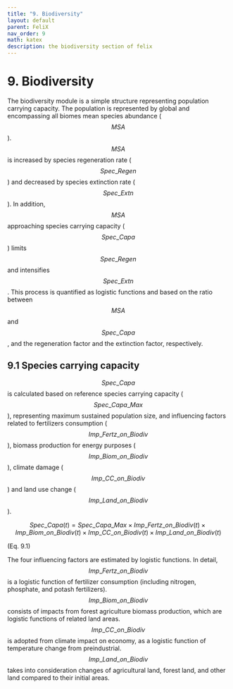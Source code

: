```yaml
---
title: "9. Biodiversity"
layout: default
parent: FeliX
nav_order: 9
math: katex
description: the biodiversity section of felix
---
```


# 9. Biodiversity
The biodiversity module is a simple structure representing population carrying capacity. The population is represented by global and encompassing all biomes mean species abundance ($$MSA$$). $$MSA$$ is increased by species regeneration rate ($$Spec\_Regen$$) and decreased by species extinction rate ($$Spec\_Extn$$). In addition, $$MSA$$ approaching species carrying capacity ($$Spec\_Capa$$) limits $$Spec\_Regen$$ and intensifies $$Spec\_Extn$$. This process is quantified as logistic functions and based on the ratio between $$MSA$$ and $$Spec\_Capa$$, and the regeneration factor and the extinction factor, respectively.

## 9.1 Species carrying capacity
$$Spec\_Capa$$ is calculated based on reference species carrying capacity ($$Spec\_Capa\_Max$$), representing maximum sustained population size, and influencing factors related to fertilizers consumption ($$Imp\_Fertz\_on\_Biodiv$$), biomass production for energy purposes ($$Imp\_Biom\_on\_Biodiv$$), climate damage ($$Imp\_CC\_on\_Biodiv$$) and land use change ($$Imp\_Land\_on\_Biodiv$$).

$$
Spec\_Capa(t) = 
    Spec\_Capa\_Max \times 
    Imp\_Fertz\_on\_Biodiv(t) \times 
    Imp\_Biom\_on\_Biodiv(t) \times
    Imp\_CC\_on\_Biodiv(t) \times
    Imp\_Land\_on\_Biodiv(t)
$$

(Eq. 9.1)

The four influencing factors are estimated by logistic functions. In detail, $$Imp\_Fertz\_on\_Biodiv$$ is a logistic function of fertilizer consumption (including nitrogen, phosphate, and potash fertilizers). $$Imp\_Biom\_on\_Biodiv$$ consists of impacts from forest agriculture biomass production, which are logistic functions of related land areas. $$Imp\_CC\_on\_Biodiv$$ is adopted from climate impact on economy, as a logistic function of temperature change from preindustrial. $$Imp\_Land\_on\_Biodiv$$ takes into consideration changes of agricultural land, forest land, and other land compared to their initial areas.

